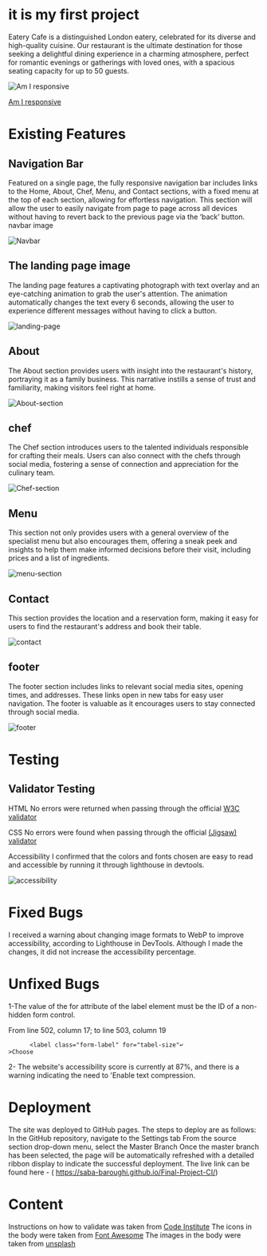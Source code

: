 # it is my first project

Eatery Cafe is a distinguished London eatery, celebrated for its diverse and high-quality cuisine. Our restaurant is the ultimate destination for those seeking a delightful dining experience in a charming atmosphere, perfect for romantic evenings or gatherings with loved ones, with a spacious seating capacity for up to 50 guests.

![Am I responsive](./assets/images/Responsive.png)

[Am I responsive](https://ui.dev/amiresponsive?url=https://saba-baroughi.github.io/Final-Project-CI/)

# Existing Features

## Navigation Bar

Featured on a single page, the fully responsive navigation bar includes links to the Home, About, Chef, Menu, and Contact sections, with a fixed menu at the top of each section, allowing for effortless navigation.
This section will allow the user to easily navigate from page to page across all devices without having to revert back to the previous page via the ‘back’ button.
navbar image

![Navbar](./assets/images/navbar.png)

## The landing page image

The landing page features a captivating photograph with text overlay and an eye-catching animation to grab the user's attention. The animation automatically changes the text every 6 seconds, allowing the user to experience different messages without having to click a button.

![landing-page](./assets/images/landing-page.png)

## About

The About section provides users with insight into the restaurant's history, portraying it as a family business. This narrative instills a sense of trust and familiarity, making visitors feel right at home.

![About-section](./assets/images/about-section.png)

## chef

The Chef section introduces users to the talented individuals responsible for crafting their meals. Users can also connect with the chefs through social media, fostering a sense of connection and appreciation for the culinary team.

![Chef-section](./assets/images/chef.png)

## Menu

This section not only provides users with a general overview of the specialist menu but also encourages them, offering a sneak peek and insights to help them make informed decisions before their visit, including prices and a list of ingredients.

![menu-section](./assets/images/menu.section.png)

## Contact

This section provides the location and a reservation form, making it easy for users to find the restaurant's address and book their table.

![contact](./assets/images/contact-part1.png)

## footer

The footer section includes links to relevant social media sites, opening times, and addresses. These links open in new tabs for easy user navigation. The footer is valuable as it encourages users to stay connected through social media.

![footer](./assets/images/footer.png)

# Testing

## Validator Testing

HTML
No errors were returned when passing through the official [W3C validator](https://validator.w3.org/nu/#textarea)

CSS
No errors were found when passing through the official [(Jigsaw) validator](https://jigsaw.w3.org/css-validator/validator)

Accessibility
I confirmed that the colors and fonts chosen are easy to read and accessible by running it through lighthouse in devtools.

![accessibility](./assets/images/Accessibility.png)

# Fixed Bugs

I received a warning about changing image formats to WebP to improve accessibility, according to Lighthouse in DevTools. Although I made the changes, it did not increase the accessibility percentage.

# Unfixed Bugs

1-The value of the for attribute of the label element must be the ID of a non-hidden form control.

From line 502, column 17; to line 503, column 19

          <label class="form-label" for="tabel-size"↩                  >Choose

2- The website's accessibility score is currently at 87%, and there is a warning indicating the need to 'Enable text compression.

# Deployment

The site was deployed to GitHub pages. The steps to deploy are as follows:
In the GitHub repository, navigate to the Settings tab
From the source section drop-down menu, select the Master Branch
Once the master branch has been selected, the page will be automatically refreshed with a detailed ribbon display to indicate the successful deployment.
The live link can be found here - ( https://saba-baroughi.github.io/Final-Project-CI/)

# Content

Instructions on how to validate was taken from [Code Institute](https://learn.codeinstitute.net/courses/)
The icons in the body were taken from [Font Awesome](https://fontawesome.com/)
The images in the body were taken from [unsplash](https://unsplash.com/)
